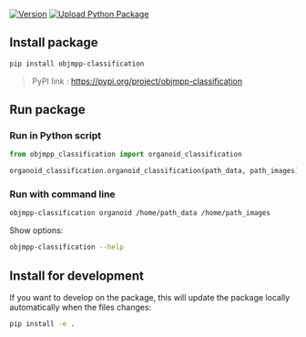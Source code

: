 [![Version](https://img.shields.io/pypi/v/objmpp-classification)](https://pypi.org/project/objmpp-classification) [![Upload Python Package](https://github.com/JEmonet67/objmpp-classification/workflows/Upload%20Python%20Package/badge.svg)](https://github.com/JEmonet67/objmpp-classification/actions?query=workflow%3A%22Upload+Python+Package%22)

## Install package

```bash
pip install objmpp-classification
```

> PyPI link : https://pypi.org/project/objmpp-classification

## Run package

### Run in Python script 

```python
from objmpp_classification import organoid_classification

organoid_classification.organoid_classification(path_data, path_images)
```

### Run with command line

```bash
objmpp-classification organoid /home/path_data /home/path_images
```

Show options:

```bash
objmpp-classification --help
```

## Install for development

If you want to develop on the package, this will update the package locally automatically when the files changes:

```bash
pip install -e .
```

